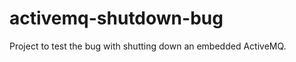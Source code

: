 activemq-shutdown-bug
=====================

Project to test the bug with shutting down an embedded ActiveMQ.
